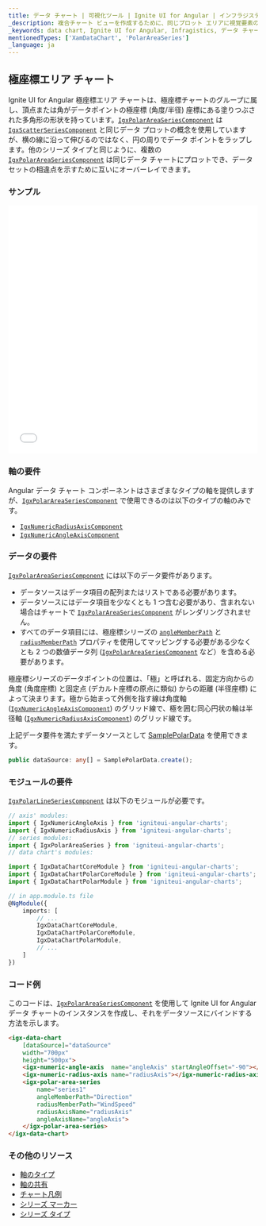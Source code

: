 ```yaml
---
title: データ チャート | 可視化ツール | Ignite UI for Angular | インフラジスティックス | 極座標エリア チャート
_description: 複合チャート ビューを作成するために、同じプロット エリアに視覚要素の複数のインスタンスを表示する極座標エリア チャートを作成します。
_keywords: data chart, Ignite UI for Angular, Infragistics, データ チャート, インフラジスティックス
mentionedTypes: ['XamDataChart', 'PolarAreaSeries']
_language: ja
---
```


## 極座標エリア チャート

Ignite UI for Angular 極座標エリア チャートは、極座標チャートのグループに属し、頂点または角がデータポイントの極座標 (角度/半径) 座標にある塗りつぶされた多角形の形状を持っています。[`IgxPolarAreaSeriesComponent`]({environment:dvApiBaseUrl}/products/ignite-ui-angular/api/docs/typescript/latest/classes/igxpolarareaseriescomponent.html) は [`IgxScatterSeriesComponent`]({environment:dvApiBaseUrl}/products/ignite-ui-angular/api/docs/typescript/latest/classes/igxscatterseriescomponent.html) と同じデータ プロットの概念を使用していますが、横の線に沿って伸びるのではなく、円の周りでデータ ポイントをラップします。他のシリーズ タイプと同じように、複数の [`IgxPolarAreaSeriesComponent`]({environment:dvApiBaseUrl}/products/ignite-ui-angular/api/docs/typescript/latest/classes/igxpolarareaseriescomponent.html) は同じデータ チャートにプロットでき、データセットの相違点を示すために互いにオーバーレイできます。

### サンプル

<div class="sample-container loading" style="height: 500px">
    <iframe id="data-chart-type-polar-series-iframe" src='{environment:dvDemosBaseUrl}/charts/data-chart-type-polar-area-series' width="100%" height="100%" seamless frameBorder="0" onload="onSampleIframeContentLoaded(this);"></iframe>
</div>
<!-- <div>
    <button data-localize="stackblitz" disabled class="stackblitz-btn" data-iframe-id="data-chart-type-polar-series-iframe" data-demos-base-url="{environment:dvDemosBaseUrl}">View on StackBlitz
    </button>
</div> -->

<div class="divider--half"></div>

### 軸の要件

Angular データ チャート コンポーネントはさまざまなタイプの軸を提供しますが、[`IgxPolarAreaSeriesComponent`]({environment:dvApiBaseUrl}/products/ignite-ui-angular/api/docs/typescript/latest/classes/igxpolarareaseriescomponent.html) で使用できるのは以下のタイプの軸のみです。

-   [`IgxNumericRadiusAxisComponent`]({environment:dvApiBaseUrl}/products/ignite-ui-angular/api/docs/typescript/latest/classes/igxnumericradiusaxiscomponent.html)
-   [`IgxNumericAngleAxisComponent`]({environment:dvApiBaseUrl}/products/ignite-ui-angular/api/docs/typescript/latest/classes/igxnumericangleaxiscomponent.html)

### データの要件

[`IgxPolarAreaSeriesComponent`]({environment:dvApiBaseUrl}/products/ignite-ui-angular/api/docs/typescript/latest/classes/igxpolarareaseriescomponent.html) には以下のデータ要件があります。

-   データソースはデータ項目の配列またはリストである必要があります。
-   データソースにはデータ項目を少なくとも 1 つ含む必要があり、含まれない場合はチャートで [`IgxPolarAreaSeriesComponent`]({environment:dvApiBaseUrl}/products/ignite-ui-angular/api/docs/typescript/latest/classes/igxpolarareaseriescomponent.html) がレンダリングされません。
-   すべてのデータ項目には、極座標シリーズの [`angleMemberPath`]({environment:dvApiBaseUrl}/products/ignite-ui-angular/api/docs/typescript/latest/classes/igxpolarbasecomponent.html#anglememberpath) と [`radiusMemberPath`]({environment:dvApiBaseUrl}/products/ignite-ui-angular/api/docs/typescript/latest/classes/igxpolarbasecomponent.html#radiusmemberpath) プロパティを使用してマッピングする必要がある少なくとも 2 つの数値データ列 ([`IgxPolarAreaSeriesComponent`]({environment:dvApiBaseUrl}/products/ignite-ui-angular/api/docs/typescript/latest/classes/igxpolarareaseriescomponent.html) など）を含める必要があります。

極座標シリーズのデータポイントの位置は、「極」と呼ばれる、固定方向からの角度 (角度座標) と固定点 (デカルト座標の原点に類似) からの距離 (半径座標) によって決まります。極から始まって外側を指す線は角度軸 ([`IgxNumericAngleAxisComponent`]({environment:dvApiBaseUrl}/products/ignite-ui-angular/api/docs/typescript/latest/classes/igxnumericangleaxiscomponent.html)) のグリッド線で、極を囲む同心円状の輪は半径軸 ([`IgxNumericRadiusAxisComponent`]({environment:dvApiBaseUrl}/products/ignite-ui-angular/api/docs/typescript/latest/classes/igxnumericradiusaxiscomponent.html)) のグリッド線です。

上記データ要件を満たすデータソースとして [SamplePolarData](data-chart-data-sources-polar.md) を使用できます。

```ts
public dataSource: any[] = SamplePolarData.create();
```

### モジュールの要件

[`IgxPolarLineSeriesComponent`]({environment:dvApiBaseUrl}/products/ignite-ui-angular/api/docs/typescript/latest/classes/igxpolarlineseriescomponent.html) は以下のモジュールが必要です。

```ts
// axis' modules:
import { IgxNumericAngleAxis } from 'igniteui-angular-charts';
import { IgxNumericRadiusAxis } from 'igniteui-angular-charts';
// series modules:
import { IgxPolarAreaSeries } from 'igniteui-angular-charts';
// data chart's modules:

import { IgxDataChartCoreModule } from 'igniteui-angular-charts';
import { IgxDataChartPolarCoreModule } from 'igniteui-angular-charts';
import { IgxDataChartPolarModule } from 'igniteui-angular-charts';

// in app.module.ts file
@NgModule({
    imports: [
        // ...
        IgxDataChartCoreModule,
        IgxDataChartPolarCoreModule,
        IgxDataChartPolarModule,
        // ...
    ]
})
```

### コード例

このコードは、[`IgxPolarAreaSeriesComponent`]({environment:dvApiBaseUrl}/products/ignite-ui-angular/api/docs/typescript/latest/classes/igxpolarareaseriescomponent.html) を使用して Ignite UI for Angular データ チャートのインスタンスを作成し、それをデータソースにバインドする方法を示します。

```html
<igx-data-chart
    [dataSource]="dataSource"
    width="700px"
    height="500px">
    <igx-numeric-angle-axis  name="angleAxis" startAngleOffset="-90"></igx-numeric-angle-axis>
    <igx-numeric-radius-axis name="radiusAxis"></igx-numeric-radius-axis>
    <igx-polar-area-series
        name="series1"
        angleMemberPath="Direction"
        radiusMemberPath="WindSpeed"
        radiusAxisName="radiusAxis"
        angleAxisName="angleAxis">
    </igx-polar-area-series>
</igx-data-chart>
```

### その他のリソース

-   [軸のタイプ](data-chart-axis-types.md)
-   [軸の共有](data-chart-axis-sharing.md)
-   [チャート凡例](data-chart-legends.md)
-   [シリーズ マーカー](data-chart-series-markers.md)
-   [シリーズ タイプ](data-chart-series-types.md)
